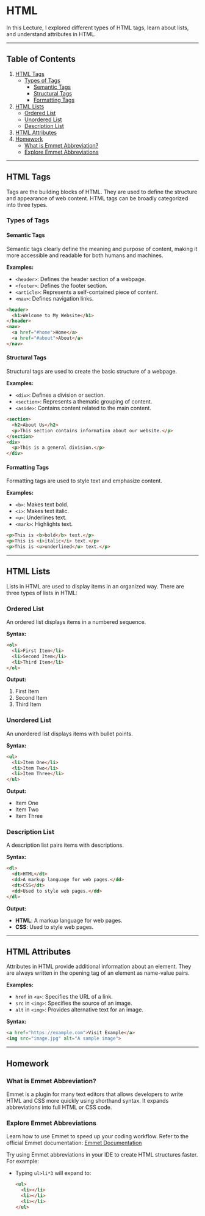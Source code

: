 # HTML 
In this Lecture, I explored different types of HTML tags, learn about lists, and understand attributes in HTML.

---

## Table of Contents
1. [HTML Tags](#html-tags)
   - [Types of Tags](#types-of-tags)
     - [Semantic Tags](#semantic-tags)
     - [Structural Tags](#structural-tags)
     - [Formatting Tags](#formatting-tags)
2. [HTML Lists](#html-lists)
   - [Ordered List](#ordered-list)
   - [Unordered List](#unordered-list)
   - [Description List](#description-list)
3. [HTML Attributes](#html-attributes)
4. [Homework](#homework)
   - [What is Emmet Abbreviation?](#what-is-emmet-abbreviation)
   - [Explore Emmet Abbreviations](#explore-emmet-abbreviations)

---

## HTML Tags

Tags are the building blocks of HTML. They are used to define the structure and appearance of web content. HTML tags can be broadly categorized into three types.

### Types of Tags
#### Semantic Tags
Semantic tags clearly define the meaning and purpose of content, making it more accessible and readable for both humans and machines.

**Examples:**
- `<header>`: Defines the header section of a webpage.
- `<footer>`: Defines the footer section.
- `<article>`: Represents a self-contained piece of content.
- `<nav>`: Defines navigation links.

```html
<header>
  <h1>Welcome to My Website</h1>
</header>
<nav>
  <a href="#home">Home</a>
  <a href="#about">About</a>
</nav>
```

#### Structural Tags
Structural tags are used to create the basic structure of a webpage.

**Examples:**
- `<div>`: Defines a division or section.
- `<section>`: Represents a thematic grouping of content.
- `<aside>`: Contains content related to the main content.

```html
<section>
  <h2>About Us</h2>
  <p>This section contains information about our website.</p>
</section>
<div>
  <p>This is a general division.</p>
</div>
```

#### Formatting Tags
Formatting tags are used to style text and emphasize content.

**Examples:**
- `<b>`: Makes text bold.
- `<i>`: Makes text italic.
- `<u>`: Underlines text.
- `<mark>`: Highlights text.

```html
<p>This is <b>bold</b> text.</p>
<p>This is <i>italic</i> text.</p>
<p>This is <u>underlined</u> text.</p>
```

---

## HTML Lists

Lists in HTML are used to display items in an organized way. There are three types of lists in HTML:

### Ordered List
An ordered list displays items in a numbered sequence.

**Syntax:**
```html
<ol>
  <li>First Item</li>
  <li>Second Item</li>
  <li>Third Item</li>
</ol>
```
**Output:**
1. First Item
2. Second Item
3. Third Item

### Unordered List
An unordered list displays items with bullet points.

**Syntax:**
```html
<ul>
  <li>Item One</li>
  <li>Item Two</li>
  <li>Item Three</li>
</ul>
```
**Output:**
- Item One
- Item Two
- Item Three

### Description List
A description list pairs items with descriptions.

**Syntax:**
```html
<dl>
  <dt>HTML</dt>
  <dd>A markup language for web pages.</dd>
  <dt>CSS</dt>
  <dd>Used to style web pages.</dd>
</dl>
```
**Output:**
- **HTML**: A markup language for web pages.
- **CSS**: Used to style web pages.

---

## HTML Attributes

Attributes in HTML provide additional information about an element. They are always written in the opening tag of an element as name-value pairs.

**Examples:**
- `href` in `<a>`: Specifies the URL of a link.
- `src` in `<img>`: Specifies the source of an image.
- `alt` in `<img>`: Provides alternative text for an image.

**Syntax:**
```html
<a href="https://example.com">Visit Example</a>
<img src="image.jpg" alt="A sample image">
```

---

## Homework

### What is Emmet Abbreviation?
Emmet is a plugin for many text editors that allows developers to write HTML and CSS more quickly using shorthand syntax. It expands abbreviations into full HTML or CSS code.

### Explore Emmet Abbreviations
Learn how to use Emmet to speed up your coding workflow. Refer to the official Emmet documentation:
[Emmet Documentation](https://docs.emmet.io/)

Try using Emmet abbreviations in your IDE to create HTML structures faster. For example:
- Typing `ul>li*3` will expand to:
  ```html
  <ul>
    <li></li>
    <li></li>
    <li></li>
  </ul>
  
